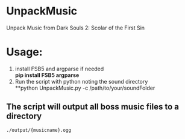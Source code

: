 # UnpackMusic
Unpack Music from Dark Souls 2: Scolar of the First Sin

# Usage:
1. install FSB5 and argparse if needed <br>
    **pip install FSB5 argparse**
2. Run the script with python noting the sound directory <br>
    **python UnpackMusic.py -c /path/to/your/soundFolder

## The script will output all boss music files to a directory <br>
    ./output/{musicname}.ogg

